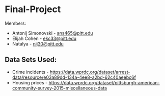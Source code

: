 # Final-Project

Members: 
* Antonij Simonovski - ans465@pitt.edu
* Elijah Cohen - ekc33@pitt.edu
* Natalya - nij30@pitt.edu

## Data Sets Used: 
* Crime incidents  - https://data.wprdc.org/dataset/arrest-data/resource/e03a89dd-134a-4ee8-a2bd-62c40aeebc6f
* Housing prices - https://data.wprdc.org/dataset/pittsburgh-american-community-survey-2015-miscellaneous-data
